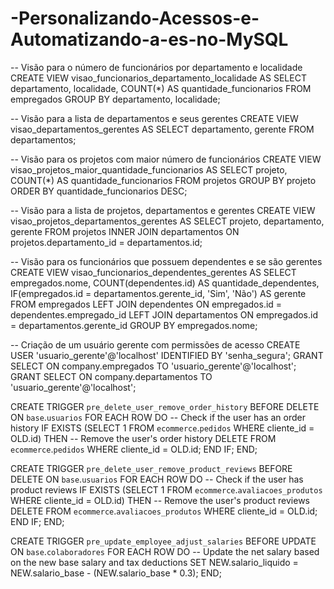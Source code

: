 # -Personalizando-Acessos-e-Automatizando-a-es-no-MySQL

-- Visão para o número de funcionários por departamento e localidade
CREATE VIEW visao_funcionarios_departamento_localidade AS
SELECT departamento, localidade, COUNT(*) AS quantidade_funcionarios
FROM empregados
GROUP BY departamento, localidade;

-- Visão para a lista de departamentos e seus gerentes
CREATE VIEW visao_departamentos_gerentes AS
SELECT departamento, gerente
FROM departamentos;

-- Visão para os projetos com maior número de funcionários
CREATE VIEW visao_projetos_maior_quantidade_funcionarios AS
SELECT projeto, COUNT(*) AS quantidade_funcionarios
FROM projetos
GROUP BY projeto
ORDER BY quantidade_funcionarios DESC;

-- Visão para a lista de projetos, departamentos e gerentes
CREATE VIEW visao_projetos_departamentos_gerentes AS
SELECT projeto, departamento, gerente
FROM projetos
INNER JOIN departamentos ON projetos.departamento_id = departamentos.id;

-- Visão para os funcionários que possuem dependentes e se são gerentes
CREATE VIEW visao_funcionarios_dependentes_gerentes AS
SELECT empregados.nome, COUNT(dependentes.id) AS quantidade_dependentes, IF(empregados.id = departamentos.gerente_id, 'Sim', 'Não') AS gerente
FROM empregados
LEFT JOIN dependentes ON empregados.id = dependentes.empregado_id
LEFT JOIN departamentos ON empregados.id = departamentos.gerente_id
GROUP BY empregados.nome;

-- Criação de um usuário gerente com permissões de acesso
CREATE USER 'usuario_gerente'@'localhost' IDENTIFIED BY 'senha_segura';
GRANT SELECT ON company.empregados TO 'usuario_gerente'@'localhost';
GRANT SELECT ON company.departamentos TO 'usuario_gerente'@'localhost';

CREATE TRIGGER `pre_delete_user_remove_order_history`
BEFORE DELETE ON `base`.`usuarios`
FOR EACH ROW
DO
    -- Check if the user has an order history
    IF EXISTS (SELECT 1 FROM `ecommerce`.`pedidos` WHERE cliente_id = OLD.id) THEN
        -- Remove the user's order history
        DELETE FROM `ecommerce`.`pedidos` WHERE cliente_id = OLD.id;
    END IF;
END;

CREATE TRIGGER `pre_delete_user_remove_product_reviews`
BEFORE DELETE ON `base`.`usuarios`
FOR EACH ROW
DO
    -- Check if the user has product reviews
    IF EXISTS (SELECT 1 FROM `ecommerce`.`avaliacoes_produtos` WHERE cliente_id = OLD.id) THEN
        -- Remove the user's product reviews
        DELETE FROM `ecommerce`.`avaliacoes_produtos` WHERE cliente_id = OLD.id;
    END IF;
END;

CREATE TRIGGER `pre_update_employee_adjust_salaries`
BEFORE UPDATE ON `base`.`colaboradores`
FOR EACH ROW
DO
    -- Update the net salary based on the new base salary and tax deductions
    SET NEW.salario_liquido = NEW.salario_base - (NEW.salario_base * 0.3);
END;
